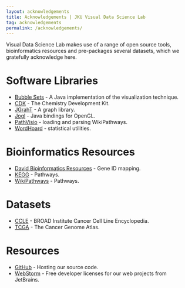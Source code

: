 ```yaml
---
layout: acknowledgements
title: Acknowledgements | JKU Visual Data Science Lab
tag: acknowledgements
permalink: /acknowledgements/
---
```


Visual Data Science Lab makes use of a range of open source tools, bioinformatics resources and pre-packages several datasets, which we gratefully acknowledge here.

# Software Libraries

* [Bubble Sets](https://github.com/JosuaKrause/Bubble-Sets) - A Java implementation of the visualization technique.
* [CDK](https://sourceforge.net/projects/cdk/) - The Chemistry Development Kit.
* [JGrahT](https://jgrapht.org/) - A graph library.
* [Jogl](https://jogamp.org/jogl/www/) - Java bindings for OpenGL.
* [PathVisio](https://www.pathvisio.org/) - loading and parsing WikiPathways.
* [WordHoard](http://wordhoard.northwestern.edu/) - statistical utilities.

# Bioinformatics Resources

* [David Bioinformatics Resources](https://david.ncifcrf.gov/) - Gene ID mapping.
* [KEGG](http://www.genome.jp/kegg/pathway.html) - Pathways.
* [WikiPathways](https://www.wikipathways.org/index.php/WikiPathways) - Pathways.

# Datasets

* [CCLE](https://sites.broadinstitute.org/ccle) - BROAD Institute Cancer Cell Line Encyclopedia.
* [TCGA](https://cancergenome.nih.gov/) - The Cancer Genome Atlas.

# Resources

* [GitHub](https://github.com/) - Hosting our source code.
* [WebStorm](https://www.jetbrains.com/webstorm/) - Free developer licenses for our web projects from JetBrains.
